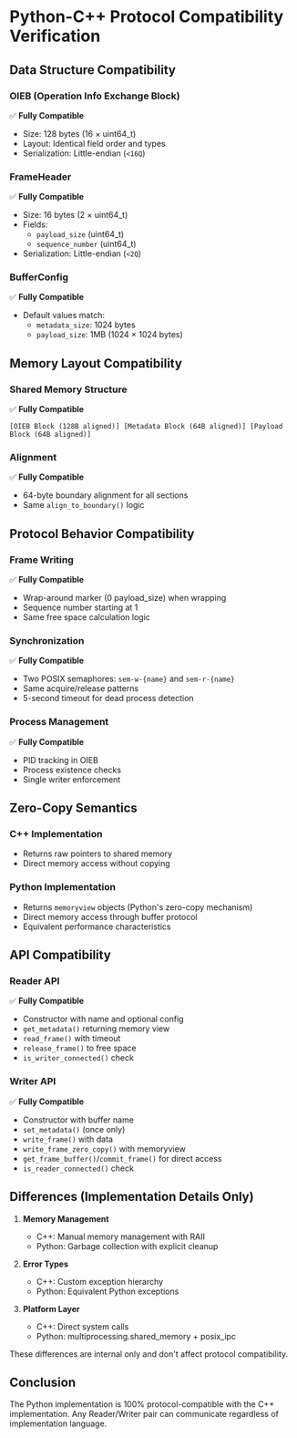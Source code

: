 # Python-C++ Protocol Compatibility Verification

## Data Structure Compatibility

### OIEB (Operation Info Exchange Block)
✅ **Fully Compatible**
- Size: 128 bytes (16 × uint64_t)
- Layout: Identical field order and types
- Serialization: Little-endian (`<16Q`)

### FrameHeader
✅ **Fully Compatible**
- Size: 16 bytes (2 × uint64_t)
- Fields:
  - `payload_size` (uint64_t)
  - `sequence_number` (uint64_t)
- Serialization: Little-endian (`<2Q`)

### BufferConfig
✅ **Fully Compatible**
- Default values match:
  - `metadata_size`: 1024 bytes
  - `payload_size`: 1MB (1024 × 1024 bytes)

## Memory Layout Compatibility

### Shared Memory Structure
✅ **Fully Compatible**
```
[OIEB Block (128B aligned)] [Metadata Block (64B aligned)] [Payload Block (64B aligned)]
```

### Alignment
✅ **Fully Compatible**
- 64-byte boundary alignment for all sections
- Same `align_to_boundary()` logic

## Protocol Behavior Compatibility

### Frame Writing
✅ **Fully Compatible**
- Wrap-around marker (0 payload_size) when wrapping
- Sequence number starting at 1
- Same free space calculation logic

### Synchronization
✅ **Fully Compatible**
- Two POSIX semaphores: `sem-w-{name}` and `sem-r-{name}`
- Same acquire/release patterns
- 5-second timeout for dead process detection

### Process Management
✅ **Fully Compatible**
- PID tracking in OIEB
- Process existence checks
- Single writer enforcement

## Zero-Copy Semantics

### C++ Implementation
- Returns raw pointers to shared memory
- Direct memory access without copying

### Python Implementation
- Returns `memoryview` objects (Python's zero-copy mechanism)
- Direct memory access through buffer protocol
- Equivalent performance characteristics

## API Compatibility

### Reader API
✅ **Fully Compatible**
- Constructor with name and optional config
- `get_metadata()` returning memory view
- `read_frame()` with timeout
- `release_frame()` to free space
- `is_writer_connected()` check

### Writer API
✅ **Fully Compatible**
- Constructor with buffer name
- `set_metadata()` (once only)
- `write_frame()` with data
- `write_frame_zero_copy()` with memoryview
- `get_frame_buffer()`/`commit_frame()` for direct access
- `is_reader_connected()` check

## Differences (Implementation Details Only)

1. **Memory Management**
   - C++: Manual memory management with RAII
   - Python: Garbage collection with explicit cleanup

2. **Error Types**
   - C++: Custom exception hierarchy
   - Python: Equivalent Python exceptions

3. **Platform Layer**
   - C++: Direct system calls
   - Python: multiprocessing.shared_memory + posix_ipc

These differences are internal only and don't affect protocol compatibility.

## Conclusion

The Python implementation is 100% protocol-compatible with the C++ implementation. Any Reader/Writer pair can communicate regardless of implementation language.